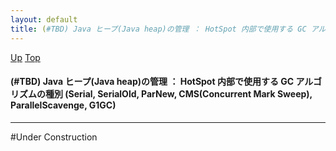 ```yaml
---
layout: default
title: (#TBD) Java ヒープ(Java heap)の管理 ： HotSpot 内部で使用する GC アルゴリズムの種別 (Serial, SerialOld, ParNew, CMS(Concurrent Mark Sweep), ParallelScavenge, G1GC)
---
```

[Up](no3718kvd.html) [Top](../index.html)

#### (#TBD) Java ヒープ(Java heap)の管理 ： HotSpot 内部で使用する GC アルゴリズムの種別 (Serial, SerialOld, ParNew, CMS(Concurrent Mark Sweep), ParallelScavenge, G1GC)

--- 
#Under Construction







